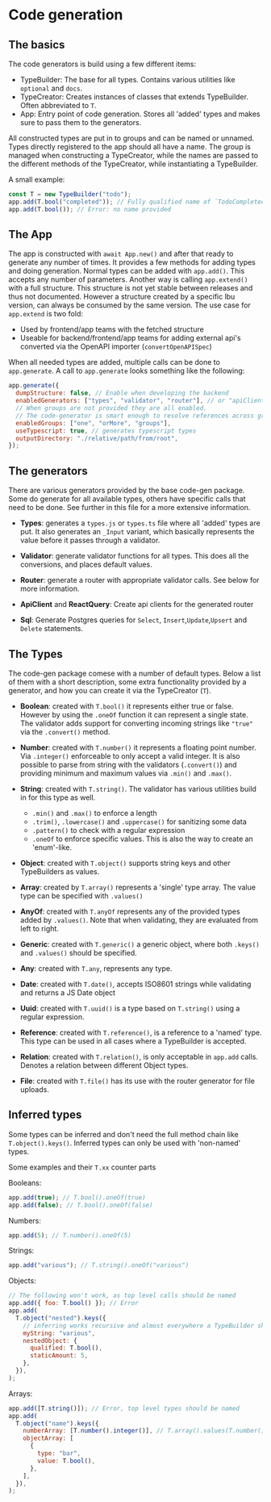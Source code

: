 # Code generation

## The basics

The code generators is build using a few different items:

- TypeBuilder: The base for all types. Contains various utilities like
  `optional` and `docs`.
- TypeCreator: Creates instances of classes that extends TypeBuilder. Often
  abbreviated to `T`.
- App: Entry point of code generation. Stores all 'added' types and makes sure
  to pass them to the generators.

All constructed types are put in to groups and can be named or unnamed. Types
directly registered to the app should all have a name. The group is managed when
constructing a TypeCreator, while the names are passed to the different methods
of the TypeCreator, while instantiating a TypeBuilder.

A small example:

```javascript
const T = new TypeBuilder("todo");
app.add(T.bool("completed")); // Fully qualified name of `TodoCompleted`
app.add(T.bool()); // Error: no name provided
```

## The App

The app is constructed with `await App.new()` and after that ready to generate
any number of times. It provides a few methods for adding types and doing
generation. Normal types can be added with `app.add()`. This accepts any number
of parameters. Another way is calling `app.extend()` with a full structure. This
structure is not yet stable between releases and thus not documented. However a
structure created by a specific lbu version, can always be consumed by the same
version. The use case for `app.extend` is two fold:

- Used by frontend/app teams with the fetched structure
- Useable for backend/frontend/app teams for adding external api's converted via
  the OpenAPI importer (`convertOpenAPISpec`)

When all needed types are added, multiple calls can be done to `app.generate`. A
call to `app.generate` looks something like the following:

```javascript
app.generate({
  dumpStructure: false, // Enable when developing the backend
  enabledGenerators: ["types", "validator", "router"], // or "apiClient", "reactQuery", "sql"
  // When groups are not provided they are all enabled.
  // The code-generator is smart enough to resolve references across groups
  enabledGroups: ["one", "orMore", "groups"],
  useTypescript: true, // generates typescript types
  outputDirectory: "./relative/path/from/root",
});
```

## The generators

There are various generators provided by the base code-gen package. Some do
generate for all available types, others have specific calls that need to be
done. See further in this file for a more extensive information.

- **Types**: generates a `types.js` or `types.ts` file where all 'added' types
  are put. It also generates an `_Input` variant, which basically represents the
  value before it passes through a validator.

- **Validator**: generate validator functions for all types. This does all the
  conversions, and places default values.

- **Router**: generate a router with appropriate validator calls. See below for
  more information.

- **ApiClient** and **ReactQuery**: Create api clients for the generated router

- **Sql**: Generate Postgres queries for `Select`, `Insert`,`Update`,`Upsert`
  and `Delete` statements.

## The Types

The code-gen package comese with a number of default types. Below a list of them
with a short description, some extra functionality provided by a generator, and
how you can create it via the TypeCreator (`T`).

- **Boolean**: created with `T.bool()` it represents either true or false.
  However by using the `.oneOf` function it can represent a single state. The
  validator adds support for converting incoming strings like `"true"` via the
  `.convert()` method.

- **Number**: created with `T.number()` it represents a floating point number.
  Via `.integer()` enforceable to only accept a valid integer. It is also
  possible to parse from string with the validators (`.convert()`) and providing
  minimum and maximum values via `.min()` and `.max()`.

- **String**: created with `T.string()`. The validator has various utilities
  build in for this type as well.

  - `.min()` and `.max()` to enforce a length
  - `.trim()`, `.lowercase()` and `.uppercase()` for sanitizing some data
  - `.pattern()` to check with a regular expression
  - `.oneOf` to enforce specific values. This is also the way to create an
    'enum'-like.

- **Object**: created with `T.object()` supports string keys and other
  TypeBuilders as values.

- **Array**: created by `T.array()` represents a 'single' type array. The value
  type can be specified with `.values()`

- **AnyOf**: created with `T.anyOf` represents any of the provided types added
  by `.values()`. Note that when validating, they are evaluated from left to
  right.

- **Generic**: created with `T.generic()` a generic object, where both `.keys()`
  and `.values()` should be specified.

- **Any**: created with `T.any`, represents any type.

- **Date**: created with `T.date()`, accepts ISO8601 strings while validating
  and returns a JS Date object

- **Uuid**: created with `T.uuid()` is a type based on `T.string()` using a
  regular expression.

- **Reference**: created with `T.reference()`, is a reference to a 'named' type.
  This type can be used in all cases where a TypeBuilder is accepted.

- **Relation**: created with `T.relation()`, is only acceptable in `app.add`
  calls. Denotes a relation between different Object types.

- **File**: created with `T.file()` has its use with the router generator for
  file uploads.

## Inferred types

Some types can be inferred and don't need the full method chain like
`T.object().keys()`. Inferred types can only be used with 'non-named' types.

Some examples and their `T.xx` counter parts

Booleans:

```javascript
app.add(true); // T.bool().oneOf(true)
app.add(false); // T.bool().oneOf(false)
```

Numbers:

```javascript
app.add(5); // T.number().oneOf(5)
```

Strings:

```javascript
app.add("various"); // T.string().oneOf("various")
```

Objects:

```javascript
// The following won't work, as top level calls should be named
app.add({ foo: T.bool() }); // Error
app.add(
  T.object("nested").keys({
    // inferring works recursive and almost everywhere a TypeBuilder should be provided
    myString: "various",
    nestedObject: {
      qualified: T.bool(),
      staticAmount: 5,
    },
  }),
);
```

Arrays:

```javascript
app.add([T.string()]); // Error, top level types should be named
app.add(
  T.object("name").keys({
    numberArray: [T.number().integer()], // T.array().values(T.number().integer())
    objectArray: [
      {
        type: "bar",
        value: T.bool(),
      },
    ],
  }),
);
```
